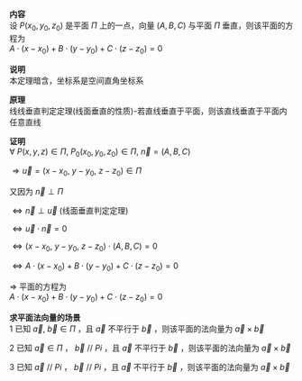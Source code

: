 **内容**  
设 $P(x_0,y_0,z_0)$ 是平面 $\Pi$ 上的一点，向量 $(A,B,C)$ 与平面 $\Pi$ 垂直，则该平面的方程为  
$A\cdot(x-x_0)+B\cdot(y-y_0)+C\cdot(z-z_0)=0$  
  
**说明**  
本定理暗含，坐标系是空间直角坐标系  
  
**原理**  
线线垂直判定定理(线面垂直的性质)-若直线垂直于平面，则该直线垂直于平面内任意直线  
  
**证明**  
$\forall\ P(x,y,z)\in\Pi,\ P_0(x_0,y_0,z_0)\in\Pi,\ \vec n=(A,B,C)$  
  
$\Rightarrow \vec u=(x-x_0,\ y-y_0,\ z-z_0)\in\Pi$  
  
又因为 $\vec n\perp\Pi$  
  
$\Leftrightarrow\vec n\perp\vec u$ (线面垂直判定定理)  
  
$\Leftrightarrow\vec u\cdot\vec n=0$  
  
$\Leftrightarrow(x-x_0,\ y-y_0,\ z-z_0)\cdot(A,B,C)=0$  
  
$\Leftrightarrow A\cdot(x-x_0)+B\cdot(y-y_0)+C\cdot(z-z_0)=0$  
  
$\Rightarrow$ 平面的方程为  
$A\cdot(x-x_0)+B\cdot(y-y_0)+C\cdot(z-z_0)=0$  
  
**求平面法向量的场景**  
1 已知 $\vec a,\ \vec b\in\Pi$ ，且 $\vec a$ 不平行于 $\vec b$ ，则该平面的法向量为 $\vec a\times\vec b$  
  
2 已知 $\vec a\in\Pi$ ， $\vec b$ // $Pi$ ，且 $\vec a$ 不平行于 $\vec b$ ，则该平面的法向量为 $\vec a\times\vec b$  
  
3 已知 $\vec a$ // $Pi$ ， $\vec b$ // $Pi$ ，且 $\vec a$ 不平行于 $\vec b$ ，则该平面的法向量为 $\vec a\times\vec b$  
